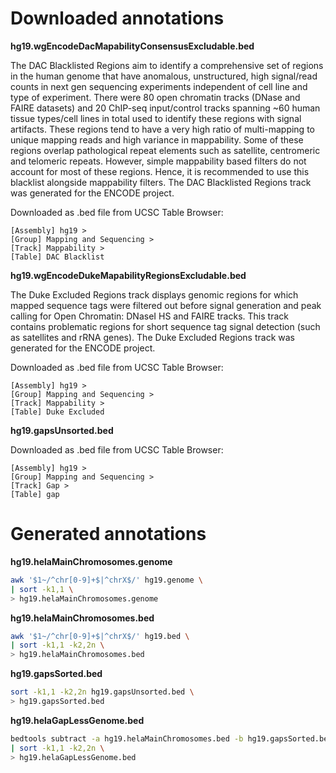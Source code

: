 # Downloaded annotations

**hg19.wgEncodeDacMapabilityConsensusExcludable.bed**

The DAC Blacklisted Regions aim to identify a comprehensive set of regions in the human genome that have anomalous, unstructured, high signal/read counts in next gen sequencing experiments independent of cell line and type of experiment. There were 80 open chromatin tracks (DNase and FAIRE datasets) and 20 ChIP-seq input/control tracks spanning ~60 human tissue types/cell lines in total used to identify these regions with signal artifacts. These regions tend to have a very high ratio of multi-mapping to unique mapping reads and high variance in mappability. Some of these regions overlap pathological repeat elements such as satellite, centromeric and telomeric repeats. However, simple mappability based filters do not account for most of these regions. Hence, it is recommended to use this blacklist alongside mappability filters. The DAC Blacklisted Regions track was generated for the ENCODE project.

Downloaded as .bed file from UCSC Table Browser:

	[Assembly] hg19 >
	[Group] Mapping and Sequencing >
	[Track] Mappability >
	[Table] DAC Blacklist

**hg19.wgEncodeDukeMapabilityRegionsExcludable.bed**

The Duke Excluded Regions track displays genomic regions for which mapped sequence tags were filtered out before signal generation and peak calling for Open Chromatin: DNaseI HS and FAIRE tracks. This track contains problematic regions for short sequence tag signal detection (such as satellites and rRNA genes). The Duke Excluded Regions track was generated for the ENCODE project.

Downloaded as .bed file from UCSC Table Browser:

	[Assembly] hg19 >
	[Group] Mapping and Sequencing >
	[Track] Mappability >
	[Table] Duke Excluded


**hg19.gapsUnsorted.bed**

Downloaded as .bed file from UCSC Table Browser:

	[Assembly] hg19 >
	[Group] Mapping and Sequencing >
	[Track] Gap >
	[Table] gap

# Generated annotations

**hg19.helaMainChromosomes.genome**
```bash
awk '$1~/^chr[0-9]+$|^chrX$/' hg19.genome \
| sort -k1,1 \
> hg19.helaMainChromosomes.genome
```

**hg19.helaMainChromosomes.bed**
```bash
awk '$1~/^chr[0-9]+$|^chrX$/' hg19.bed \
| sort -k1,1 -k2,2n \
> hg19.helaMainChromosomes.bed
```

**hg19.gapsSorted.bed**
```bash
sort -k1,1 -k2,2n hg19.gapsUnsorted.bed \
> hg19.gapsSorted.bed
```

**hg19.helaGapLessGenome.bed**
```bash
bedtools subtract -a hg19.helaMainChromosomes.bed -b hg19.gapsSorted.bed \
| sort -k1,1 -k2,2n \
> hg19.helaGapLessGenome.bed
```

